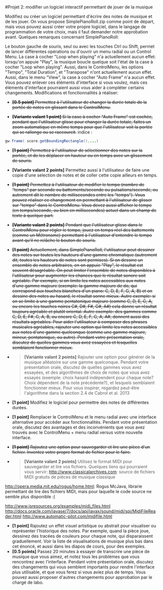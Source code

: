 #Projet 2: modifier un logiciel interactif permettant de jouer de la musique

Modifiez ou créer un logiciel permettant d'écrire des notes de musique et de les jouer. On vous propose SimplePianoRoll.zip comme point de départ, mais vous pouvez aussi créer votre propre logiciel, dans le langage de programmation de votre choix, mais il faut demander notre approbation avant.
Quelques remarques concernant SimplePianoRoll:

Le bouton gauche de souris, seul ou avec les touches Ctrl ou Shift, permet de lancer différentes opérations ou d'ouvrir un menu radial ou un Control Menu.
La case à cocher "Loop when playing" n'a actuellement aucun effet: lorsqu'on appuie "Play", la musique boucle quelque soit l'état de la case à cocher "Loop when playing". Aussi, dans le ControlMenu, les options "Tempo", "Total Duration", et "Transpose" n'ont actuellement aucun effet. Aussi, dans le menu "View", la case à cocher "Auto Frame" n'a aucun effet. Vous pouvez enlever ces éléments d'interface si vous voulez, mais ces éléments d'interface pourraient aussi vous aider à compléter certains changements.
Modifications et fonctionnalités à réaliser:

- ~~**[0.5 point]** Permettez à l'utilisateur de changer la durée totale de la portée de notes en glissant dans le ControlMenu.~~

- ~~**[Variante valant 1 point]** Si la case à cocher "Auto Frame" est cochée, pendant que l'utilisateur glisse pour changer la durée totale, faites un zoom automatique en même temps pour que l'utilisateur voit la portée qui se rallonge ou se raccourcit.~~ indice :
```java
gw.frame( score.getBoundingRectangle(),...)
```
- ~~**[1 point]** Permettez à l'utilisateur de sélectionner des notes sur la portée, et de les déplacer en hauteur ou en temps avec un glissement de souris.~~ 

- **[Variante valant 2 points]** Permettez aussi à l'utilisateur de faire une copie d'une selection de notes et de coller cette copie ailleurs en temps.
- ~~**[1 point]** Permettez à l'utilisateur de modifier le tempo (nombre de "temps" par seconde ou battements/seconde ou pulsations/seconde, ou autrement dit le nombre de millisecondes entre les "temps"). Vous pouvez réaliser ce changement en permettant à l'utilisateur de glisser sur "tempo" dans le ControlMenu. Vous devez aussi afficher le tempo (en temps/seconde, ou bien en millisecondes) actuel dans un champ de texte à quelque part.~~ 

- ~~**[Variante valant 2 points]** Pendant que l'utilisateur glisse dans le ControlMenu pour régler le tempo, jouez en temps réel des battements (comme un Métronome) permettant à l'utilisateur d'entendre le tempo avant qu'il ne relâche le bouton de souris.~~
- ~~**[1 point]** Actuellement, dans SimplePianoRoll, l'utilisateur peut dessiner des notes sur toutes les hauteurs d'une gamme chromatique (autrement dit, toutes les hauteurs de notes sont permises). Si on dessine un ensemble de notes arbitraires, en on appuie "Play", le résultat est souvent désagréable. On peut limiter l'ensemble de notes disponibles à l'utilisateur pour augmenter les chances que le résultat sonore soit agréable. Par exemple, si on limite les notes accessibles aux notes d'une gamme majeure (exemple: la gamme majeure de do, qui correspond aux touches blanches d'un piano: C, D, E, F, G, A, B) et on dessine des notes au hasard, le résultat sonne mieux. Autre exemple: si on se limite à une gamme pentatonique majeure (comme C, D, E, G, A, ou encore les touches noires C#, D#, F#, G#, A#) cela donne un résultat toujours agréable et plutôt oriental. Autre exemple: des gammes comme C, D, E, F#, G, A, B, ou encore C, D, E, F, G, A, A#, donnent aussi des résultats agréables. Pour aider l'utilisateur à composer des phrases musicales agréables, rajouter une option qui limite les notes accessibles aux notes d'une gamme quelconque (comme une gamme majeure, mineur, pentatonique, ou autre). Pendant votre présentation orale, discutez de quelles gammes vous avez essayées et lesquelles semblaient fonctionner mieux.~~

- >**[Variante valant 2 points]** Rajouter une option pour générer de la musique alléatoire sur une gamme quelconque. Pendant votre présentation orale, discutez de quelles gammes vous avez essayées, et des algorithmes de choix de notes que vous avez essayés (exemple: choix hasard indépendent pour chaque note? Choix dépendent de la note précédente?), et lesquels semblaient fonctionner mieux. Pour vous inspirer, regardez peut-être l'algorithme dans la section 2.4 de Cabrol et al. 2013
- **[1 point]** Modifiez le logiciel pour permettre des notes de différentes durées.
- **[1 point]** Remplacer le ControlMenu et le menu radial avec une interface alternative pour accéder aux fonctionnalités. Pendant votre présentation orale, discutez des avantages et des inconvénients que vous avez trouvés avec le ControlMenu + menu radial versus votre nouvelle interface.
- ~~**[1 point]** Rajoutez une option pour sauvegarder et lire une pièce d'un fichier. Inventez votre propre format de fichier pour le faire.~~

- >**[Variante valant 2 points]** Utilisez le format MIDI pour sauvegarder et lire vos fichiers. Quelques liens qui pourraient vous servir: http://www.classicalarchives.com: source de fichiers MIDI gratuits de pièces de musique classique

http://opera.media.mit.edu/rogus/home.html: Rogus McJava, librarie permettant de lire des fichiers MIDI, mais pour laquelle le code source ne semble plus disponible :( 

http://www.jsresources.org/examples/midi_files.html 
http://docs.oracle.com/javase/7/docs/api/javax/sound/midi/spi/MidiFileReader.html 
http://www.automatic-pilot.com/midifile.html 
- **[1 point]** Rajoutez un effet visuel artistique ou abstrait pour visualiser ou représenter l'historique des notes. Par exemple, quand la pièce joue, dessinez des tracées de couleurs pour chaque note, qui disparaissent graduellement. Voir la liste de visualisations de musique plus bas dans cet énoncé, et aussi dans les diapos de cours, pour des exemples.
- **[0.5 points]** Passez 20 minutes à essayer de transcrire une pièce de musique que vous aimez, et notez tous les problèmes que vous rencontrez avec l'interface. Pendant votre présentation orale, discutez des changements qui vous semblent importants pour rendre l'interface plus utilisable, et que vous ferez si vous aviez plus de temps.
Vous pouvez aussi proposer d'autres changements pour approbation par le chargé de labo.

